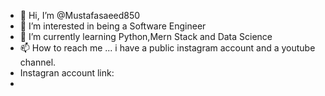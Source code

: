 - 👋 Hi, I’m @Mustafasaeed850
- 👀 I’m interested in being a Software Engineer
- 🌱 I’m currently learning Python,Mern Stack and Data Science 
- 📫 How to reach me ... i have a public instagram account and a youtube channel.
- Instagran account link:
- 

<!---
Mustafasaeed850/Mustafasaeed850 is a ✨ special ✨ repository because its `README.md` (this file) appears on your GitHub profile.
You can click the Preview link to take a look at your changes.
--->
